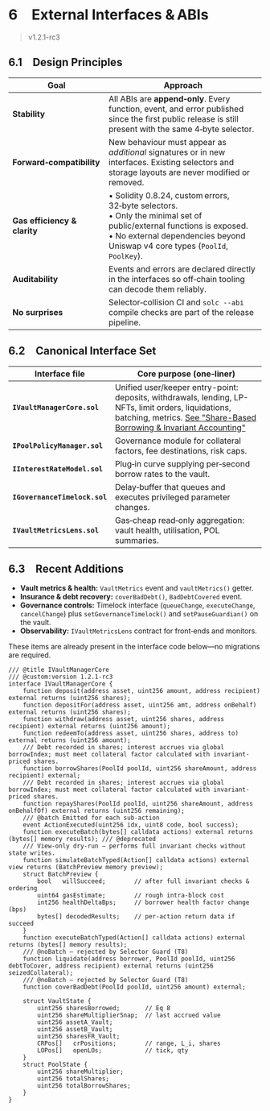 <!-- markdownlint-disable MD033 -->

# 6 External Interfaces & ABIs

> v1.2.1-rc3

## 6.1 Design Principles

| Goal                         | Approach                                                                                                                                                                                                  |
| ---------------------------- | --------------------------------------------------------------------------------------------------------------------------------------------------------------------------------------------------------- |
| **Stability**                | All ABIs are **append‑only**. Every function, event, and error published since the first public release is still present with the same 4‑byte selector.                                                   |
| **Forward‑compatibility**    | New behaviour must appear as _additional_ signatures or in new interfaces. Existing selectors and storage layouts are never modified or removed.                                                          |
| **Gas efficiency & clarity** | • Solidity 0.8.24, custom errors, 32‑byte selectors.<br>• Only the minimal set of public/external functions is exposed.<br>• No external dependencies beyond Uniswap v4 core types (`PoolId`, `PoolKey`). |
| **Auditability**             | Events and errors are declared directly in the interfaces so off‑chain tooling can decode them reliably.                                                                                                  |
| **No surprises**             | Selector‑collision CI and `solc --abi` compile checks are part of the release pipeline.                                                                                                                   |

## 6.2 Canonical Interface Set

| Interface file                | Core purpose (one‑liner)                                                                                                 |
| ----------------------------- | ------------------------------------------------------------------------------------------------------------------------ |
| **`IVaultManagerCore.sol`**   | Unified user/keeper entry-point: deposits, withdrawals, lending, LP-NFTs, limit orders, liquidations, batching, metrics. [See "Share-Based Borrowing & Invariant Accounting"](05_Functional_Specs.md) |
| **`IPoolPolicyManager.sol`**  | Governance module for collateral factors, fee destinations, risk caps.                                                   |
| **`IInterestRateModel.sol`**  | Plug‑in curve supplying per‑second borrow rates to the vault.                                                            |
| **`IGovernanceTimelock.sol`** | Delay‑buffer that queues and executes privileged parameter changes.                                                      |
| **`IVaultMetricsLens.sol`**   | Gas‑cheap read‑only aggregation: vault health, utilisation, POL summaries.                                               |

## 6.3 Recent Additions

- **Vault metrics & health:** `VaultMetrics` event and `vaultMetrics()` getter.
- **Insurance & debt recovery:** `coverBadDebt()`, `BadDebtCovered` event.
- **Governance controls:** Timelock interface (`queueChange`, `executeChange`, `cancelChange`) plus `setGovernanceTimelock()` and `setPauseGuardian()` on the vault.
- **Observability:** `IVaultMetricsLens` contract for front‑ends and monitors.

These items are already present in the interface code below—no migrations are required.

```solidity
/// @title IVaultManagerCore
/// @custom:version 1.2.1-rc3
interface IVaultManagerCore {
    function deposit(address asset, uint256 amount, address recipient) external returns (uint256 shares);
    function depositFor(address asset, uint256 amt, address onBehalf) external returns (uint256 shares);
    function withdraw(address asset, uint256 shares, address recipient) external returns (uint256 amount);
    function redeemTo(address asset, uint256 shares, address to) external returns (uint256 amount);
    /// Debt recorded in shares; interest accrues via global borrowIndex; must meet collateral factor calculated with invariant-priced shares.
    function borrowShares(PoolId poolId, uint256 shareAmount, address recipient) external;
    /// Debt recorded in shares; interest accrues via global borrowIndex; must meet collateral factor calculated with invariant-priced shares.
    function repayShares(PoolId poolId, uint256 shareAmount, address onBehalfOf) external returns (uint256 remaining);
    /// @batch Emitted for each sub-action
    event ActionExecuted(uint256 idx, uint8 code, bool success);
    function executeBatch(bytes[] calldata actions) external returns (bytes[] memory results); /// @deprecated
    /// View-only dry-run — performs full invariant checks without state writes.
    function simulateBatchTyped(Action[] calldata actions) external view returns (BatchPreview memory preview);
    struct BatchPreview {
        bool   willSucceed;        // after full invariant checks & ordering
        uint64 gasEstimate;        // rough intra-block cost
        int256 healthDeltaBps;     // borrower health factor change (bps)
        bytes[] decodedResults;    // per-action return data if succeed
    }
    function executeBatchTyped(Action[] calldata actions) external returns (bytes[] memory results);
    /// @noBatch – rejected by Selector Guard (T8)
    function liquidate(address borrower, PoolId poolId, uint256 debtToCover, address recipient) external returns (uint256 seizedCollateral);
    /// @noBatch – rejected by Selector Guard (T8)
    function coverBadDebt(PoolId poolId, uint256 amount) external;

    struct VaultState {
        uint256 sharesBorrowed;       // Eq 8
        uint256 shareMultiplierSnap;  // last accrued value
        uint256 assetA_Vault;
        uint256 assetB_Vault;
        uint256 sharesFR_Vault;
        CRPos[]   crPositions;        // range, L_i, shares
        LOPos[]   openLOs;            // tick, qty
    }
    struct PoolState {
        uint256 shareMultiplier;
        uint256 totalShares;
        uint256 totalBorrowShares;
    }
}
```
